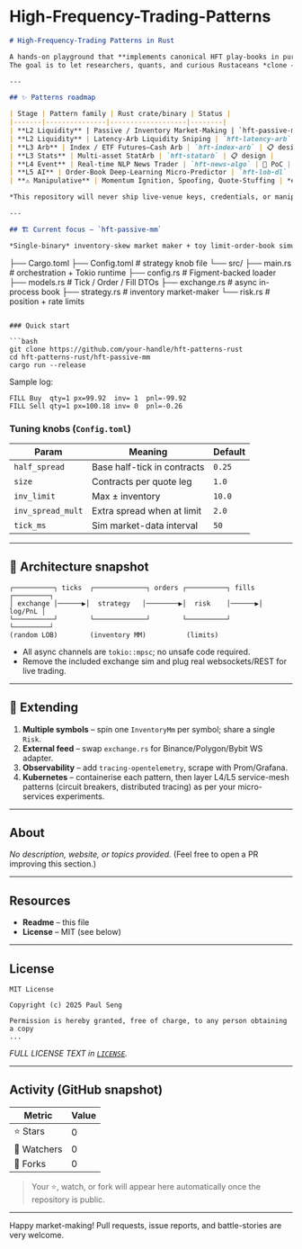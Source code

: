 # High-Frequency-Trading-Patterns
```markdown
# High-Frequency-Trading Patterns in Rust

A hands-on playground that **implements canonical HFT play-books in pure Rust**, one pattern per crate (or binary).  
The goal is to let researchers, quants, and curious Rustaceans *clone → `cargo run` → inspect* each strategy with zero infrastructure pain.

---

## ✨ Patterns roadmap

| Stage | Pattern family | Rust crate/binary | Status |
|-------|---------------|-------------------|--------|
| **L2 Liquidity** | Passive / Inventory Market-Making | `hft-passive-mm` | **✅ Ready** |
| **L2 Liquidity** | Latency-Arb Liquidity Sniping | `hft-latency-arb` | ⏳ (next) |
| **L3 Arb** | Index / ETF Futures–Cash Arb | `hft-index-arb` | 📋 design |
| **L3 Stats** | Multi-asset StatArb | `hft-statarb` | 📋 design |
| **L4 Event** | Real-time NLP News Trader | `hft-news-algo` | 🧪 PoC |
| **L5 AI** | Order-Book Deep-Learning Micro-Predictor | `hft-lob-dl` | 🧪 PoC |
| **⚠︎ Manipulative** | Momentum Ignition, Spoofing, Quote-Stuffing | *educational-only* | 🔒 gated |

*This repository will never ship live-venue keys, credentials, or manipulative code activated by default.*

---

## 🏗️ Current focus — `hft-passive-mm`

*Single-binary* inventory-skew market maker + toy limit-order-book simulator.

```

├── Cargo.toml
├── Config.toml           # strategy knob file
└── src/
├── main.rs           # orchestration + Tokio runtime
├── config.rs         # Figment-backed loader
├── models.rs         # Tick / Order / Fill DTOs
├── exchange.rs       # async in-process book
├── strategy.rs       # inventory market-maker
└── risk.rs           # position + rate limits

````

### Quick start

```bash
git clone https://github.com/your-handle/hft-patterns-rust
cd hft-patterns-rust/hft-passive-mm
cargo run --release
````

Sample log:

```
FILL Buy  qty=1 px=99.92  inv= 1  pnl=-99.92
FILL Sell qty=1 px=100.18 inv= 0  pnl=-0.26
```

### Tuning knobs (`Config.toml`)

| Param             | Meaning                     | Default |
| ----------------- | --------------------------- | ------- |
| `half_spread`     | Base half-tick in contracts | `0.25`  |
| `size`            | Contracts per quote leg     | `1.0`   |
| `inv_limit`       | Max ± inventory             | `10.0`  |
| `inv_spread_mult` | Extra spread when at limit  | `2.0`   |
| `tick_ms`         | Sim market-data interval    | `50`    |

---

## 📐 Architecture snapshot

```text
┌──────────┐ ticks  ┌─────────────┐ orders ┌──────────┐ fills ┌─────────┐
│ exchange │──────▶│  strategy   │────────▶│  risk    │──────▶│ log/PnL │
└──────────┘        └─────────────┘        └──────────┘       └─────────┘
(random LOB)        (inventory MM)          (limits)
```

* All async channels are `tokio::mpsc`; no unsafe code required.
* Remove the included exchange sim and plug real websockets/REST for live trading.

---

## 🔌 Extending

1. **Multiple symbols** – spin one `InventoryMm` per symbol; share a single `Risk`.
2. **External feed** – swap `exchange.rs` for Binance/Polygon/Bybit WS adapter.
3. **Observability** – add `tracing-opentelemetry`, scrape with Prom/Grafana.
4. **Kubernetes** – containerise each pattern, then layer L4/L5 service-mesh patterns (circuit breakers, distributed tracing) as per your micro-services experiments.

---

## About

*No description, website, or topics provided.*
(Feel free to open a PR improving this section.)

---

## Resources

* **Readme** – this file
* **License** – MIT (see below)

---

## License

```text
MIT License

Copyright (c) 2025 Paul Seng

Permission is hereby granted, free of charge, to any person obtaining a copy
...
```

*FULL LICENSE TEXT in [`LICENSE`](LICENSE).*

---

## Activity (GitHub snapshot)

| Metric      | Value |
| ----------- | ----- |
| ⭐ Stars     | 0     |
| 👀 Watchers | 0     |
| 🍴 Forks    | 0     |

> Your ⭐️, watch, or fork will appear here automatically once the repository is public.

---

Happy market-making!  Pull requests, issue reports, and battle-stories are very welcome.

```
```
